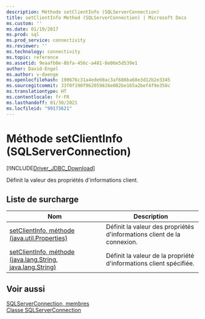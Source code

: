 ```yaml
---
description: Méthode setClientInfo (SQLServerConnection)
title: setClientInfo Method (SQLServerConnection) | Microsoft Docs
ms.custom: ''
ms.date: 01/19/2017
ms.prod: sql
ms.prod_service: connectivity
ms.reviewer: ''
ms.technology: connectivity
ms.topic: reference
ms.assetid: 9eaafb0e-8bfa-456c-a481-8e06e5d539e1
author: David-Engel
ms.author: v-daenge
ms.openlocfilehash: 190676c31a4ede60ac3af688ba68e3d12b2e3345
ms.sourcegitcommit: 33f0f190f962059826e002be165a2bef4f9e350c
ms.translationtype: HT
ms.contentlocale: fr-FR
ms.lasthandoff: 01/30/2021
ms.locfileid: "99173621"
---
```

# <a name="setclientinfo-method-sqlserverconnection"></a>Méthode setClientInfo (SQLServerConnection)
[!INCLUDE[Driver_JDBC_Download](../../../includes/driver_jdbc_download.md)]

  Définit la valeur des propriétés d'informations client.  
  
## <a name="overload-list"></a>Liste de surcharge  
  
|Nom|Description|  
|----------|-----------------|  
|[setClientInfo, méthode &#40;java.util.Properties&#41;](../../../connect/jdbc/reference/setclientinfo-method-java-util-properties.md)|Définit la valeur des propriétés d'informations client de la connexion.|  
|[setClientInfo, méthode &#40;java.lang.String, java.lang.String&#41;](../../../connect/jdbc/reference/setclientinfo-method-java-lang-string-java-lang-string.md)|Définit la valeur de la propriété d'informations client spécifiée.|  
  
## <a name="see-also"></a>Voir aussi  
 [SQLServerConnection, membres](../../../connect/jdbc/reference/sqlserverconnection-members.md)   
 [Classe SQLServerConnection](../../../connect/jdbc/reference/sqlserverconnection-class.md)  
  
  
